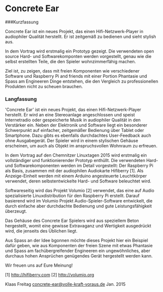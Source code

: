 Concrete Ear
============

###Kurzfassung

Concrete Ear ist ein neues Projekt, das einen Hifi-Netzwerk-Player in
audiophiler Qualität herstellt. Er ist zeitgemäß zu bedienen und sieht
stylish aus.

In dem Vortrag wird erstmalig ein Prototyp gezeigt. Die verwendeten
open source Hard- und Softwarekomponten werden vorgestellt, genau wie
die selbst erstellten Teile, die den Spieler wohnzimmerfähig machen.

Ziel ist, zu zeigen, dass mit freien Komponenten wie verschiedener
Software und Raspberry Pi and friends mit einer Portion Phantasie und
Spass am Engineeren Dinge entstehen, die den Vergleich zu professionellen
Produkten nicht zu scheuen brauchen.

### Langfassung

'Concrete Ear' ist ein neues Projekt, das einen Hifi-Netzwerk-Player
herstellt. Er wird an eine Stereoanlage angeschlossen und speist
Internetradio oder gespeicherte Musik in audiophiler Qualität in
den Verstärker ein. Neben der Elektronik und Software liegt ein
besonderer Schwerpunkt auf einfacher, zeitgemäßer Bedienung über Tablet
oder Smartphone. Dazu gibts es ebenfalls durchdachtes User-Feedback
auch ohne Ausgabegerät. Der Spieler wird in einem stylischen Gehäuse
erscheinen, um auch als Objekt im anspruchsvollen Wohnraum zu erfreuen.

In dem Vortrag auf den Chemnitzer Linuxtagen 2015 wird erstmalig ein
vollständiger und funktionierender Prototyp enthüllt. Die verwendeten Hard-
und Softwarekomponenten werden im Detail vorgestellt: Der Raspberry Pi
als Basis, zusammen mit der audiophilen Audiokarte Hifiberry [1].
Als Anzeige-Einheit werden mit einem Arduino angesteuerte Leuchtkörper
verwendet, deren selbstentwickelte Hard- und Software beleuchtet wird.

Softwareseitig wird das Projekt Volumio [2] verwendet, das eine auf
Audio spezialisierte Linuxdistribution für den Raspberry Pi erstellt.
Darauf basierend wird im Volumio Projekt Audio-Spieler-Software entwickelt,
die durch einfache aber durchdachte Bedienung und gute Leistungsfähigkeit
überzeugt.

Das Gehäuse des Concrete Ear Spielers wird aus speziellem Beton hergestellt,
womit eine gewisse Extravaganz und Wertigkeit ausgedrückt wird, die jenseits
des Üblichen liegt.

Aus Spass an der Idee bgonnen möchte dieses Projekt hier ein Beispiel
dafür geben, wie aus Komponenten der freien Szene mit etwas Phantasie und
Spass am fachübergreifender Engineeren ein ungewöhnliches, aber durchaus
hohen Ansprüchen genügendes Gerät hergestellt werden kann.

Wir freuen uns auf Eure Meinung!

[1] http://hifiberry.com
[2] http://volumio.org

Klaas Freitag <concrete-ear@volle-kraft-voraus.de>
Jan. 2015